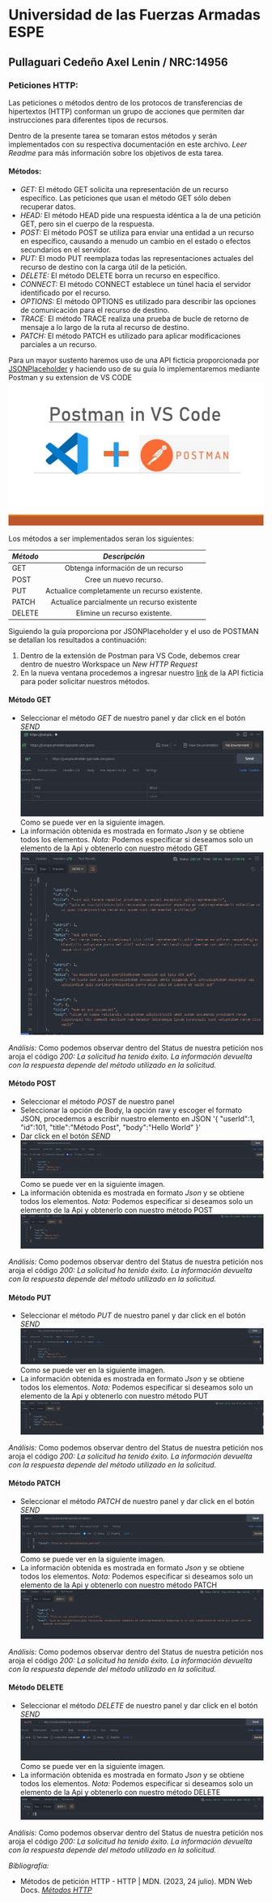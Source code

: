 # Universidad de las Fuerzas Armadas ESPE

## Pullaguari Cedeño Axel Lenin / NRC:14956

### Peticiones HTTP:

Las peticiones o métodos dentro de los protocos de transferencias de hipertextos (HTTP) conforman un grupo de acciones que permiten dar instrucciones para diferentes tipos de recursos.

Dentro de la presente tarea se tomaran estos métodos y serán implementados con su respectiva documentación en este archivo. _Leer Readme_ para más información sobre los objetivos de esta tarea.

#### Métodos:

- _GET:_ El método GET solicita una representación de un recurso específico. Las peticiones que usan el método GET sólo deben recuperar datos.
- _HEAD:_ El método HEAD pide una respuesta idéntica a la de una petición GET, pero sin el cuerpo de la respuesta.
- _POST:_ El método POST se utiliza para enviar una entidad a un recurso en específico, causando a menudo un cambio en el estado o efectos secundarios en el servidor.
- _PUT:_ El modo PUT reemplaza todas las representaciones actuales del recurso de destino con la carga útil de la petición.
- _DELETE:_ El método DELETE borra un recurso en específico.
- _CONNECT:_ El método CONNECT establece un túnel hacia el servidor identificado por el recurso.
- _OPTIONS:_ El método OPTIONS es utilizado para describir las opciones de comunicación para el recurso de destino.
- _TRACE:_ El método TRACE realiza una prueba de bucle de retorno de mensaje a lo largo de la ruta al recurso de destino.
- _PATCH:_ El método PATCH es utilizado para aplicar modificaciones parciales a un recurso.

Para un mayor sustento haremos uso de una API ficticia proporcionada por [JSONPlaceholder](https://jsonplaceholder.typicode.com/guide/) y haciendo uso de su guía lo implementaremos mediante Postman y su extension de VS CODE ![Alt text](<postman vscode.jpg>)

Los métodos a ser implementados seran los siguientes:

| _Método_ |                 _Descripción_                 |
| :------- | :-------------------------------------------: |
| GET      |       Obtenga información de un recurso       |
| POST     |            Cree un nuevo recurso.             |
| PUT      | Actualice completamente un recurso existente. |
| PATCH    |  Actualice parcialmente un recurso existente  |
| DELETE   |         Elimine un recurso existente.         |

Siguiendo la guía proporciona por JSONPlaceholder y el uso de POSTMAN se detallan los resultados a continuación:

1. Dentro de la extensión de Postman para VS Code, debemos crear dentro de nuestro Workspace un _New HTTP Request_
2. En la nueva ventana procedemos a ingresar nuestro [link](https://jsonplaceholder.typicode.com/posts) de la API ficticia para poder solicitar nuestros métodos.

#### Método GET

- Seleccionar el método _GET_ de nuestro panel y dar click en el botón _SEND_
  ![Alt text](GET.png)
  Como se puede ver en la siguiente imagen.
- La información obtenida es mostrada en formato _Json_ y se obtiene todos los elementos. _Nota:_ Podemos especificar si deseamos solo un elemento de la Api y obtenerlo con nuestro método GET
  ![Alt text](StatusGet.png)

_Análisis:_ Como podemos observar dentro del Status de nuestra petición nos aroja el código _200:_ _La solicitud ha tenido éxito. La información devuelta con la respuesta depende del método utilizado en la solicitud._

#### Método POST

- Seleccionar el método _POST_ de nuestro panel
- Seleccionar la opción de Body, la opción raw y escoger el formato JSON, procedemos a escribir nuestro elemento en JSON
  '{
  "userId":1,
  "id":101,
  "title":"Método Post",
  "body":"Hello World"
  }'
- Dar click en el botón _SEND_
  ![Alt text](Post.png)
  Como se puede ver en la siguiente imagen.
- La información obtenida es mostrada en formato _Json_ y se obtiene todos los elementos. _Nota:_ Podemos especificar si deseamos solo un elemento de la Api y obtenerlo con nuestro método POST
  ![Alt text](StatusPost.png)

_Análisis:_ Como podemos observar dentro del Status de nuestra petición nos aroja el código _200:_ _La solicitud ha tenido éxito. La información devuelta con la respuesta depende del método utilizado en la solicitud._

#### Método PUT

- Seleccionar el método _PUT_ de nuestro panel y dar click en el botón _SEND_
  ![Alt text](Put.png)
  Como se puede ver en la siguiente imagen.
- La información obtenida es mostrada en formato _Json_ y se obtiene todos los elementos. _Nota:_ Podemos especificar si deseamos solo un elemento de la Api y obtenerlo con nuestro método PUT
  ![Alt text](StatusPut.png)

_Análisis:_ Como podemos observar dentro del Status de nuestra petición nos aroja el código _200:_ _La solicitud ha tenido éxito. La información devuelta con la respuesta depende del método utilizado en la solicitud._

#### Método PATCH

- Seleccionar el método _PATCH_ de nuestro panel y dar click en el botón _SEND_
  ![Alt text](Patch.png)
  Como se puede ver en la siguiente imagen.
- La información obtenida es mostrada en formato _Json_ y se obtiene todos los elementos. _Nota:_ Podemos especificar si deseamos solo un elemento de la Api y obtenerlo con nuestro método PATCH
  ![Alt text](StatusPatch.png)

_Análisis:_ Como podemos observar dentro del Status de nuestra petición nos aroja el código _200:_ _La solicitud ha tenido éxito. La información devuelta con la respuesta depende del método utilizado en la solicitud._

#### Método DELETE

- Seleccionar el método _DELETE_ de nuestro panel y dar click en el botón _SEND_
  ![Alt text](Delete.png)
  Como se puede ver en la siguiente imagen.
- La información obtenida es mostrada en formato _Json_ y se obtiene todos los elementos. _Nota:_ Podemos especificar si deseamos solo un elemento de la Api y obtenerlo con nuestro método DELETE
  ![Alt text](StatusDelete.png)

_Análisis:_ Como podemos observar dentro del Status de nuestra petición nos aroja el código _200:_ _La solicitud ha tenido éxito. La información devuelta con la respuesta depende del método utilizado en la solicitud._

_Bibliografía:_

- Métodos de petición HTTP - HTTP | MDN. (2023, 24 julio). MDN Web Docs. _[Métodos HTTP](https://developer.mozilla.org/es/docs/Web/HTTP/Methods)_
